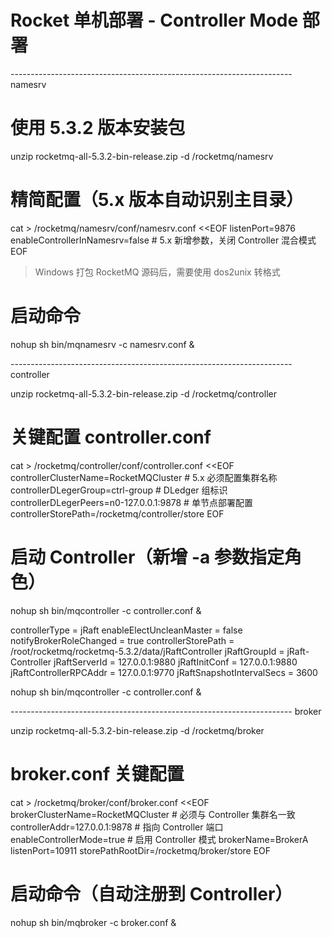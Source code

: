 # Rocket 单机部署 - Controller Mode 部署    



---------------------------------------------------------------------- namesrv

# 使用 5.3.2 版本安装包
unzip rocketmq-all-5.3.2-bin-release.zip -d /rocketmq/namesrv

# 精简配置（5.x 版本自动识别主目录）
cat > /rocketmq/namesrv/conf/namesrv.conf <<EOF
listenPort=9876
enableControllerInNamesrv=false  # 5.x 新增参数，关闭 Controller 混合模式
EOF

>Windows 打包 RocketMQ 源码后，需要使用 dos2unix 转格式   

# 启动命令
nohup sh bin/mqnamesrv -c namesrv.conf &


---------------------------------------------------------------------- controller


unzip rocketmq-all-5.3.2-bin-release.zip -d /rocketmq/controller

# 关键配置 controller.conf
cat > /rocketmq/controller/conf/controller.conf <<EOF
controllerClusterName=RocketMQCluster  # 5.x 必须配置集群名称
controllerDLegerGroup=ctrl-group      # DLedger 组标识
controllerDLegerPeers=n0-127.0.0.1:9878  # 单节点部署配置
controllerStorePath=/rocketmq/controller/store
EOF

# 启动 Controller（新增 -a 参数指定角色）
nohup sh bin/mqcontroller -c controller.conf &


controllerType = jRaft
enableElectUncleanMaster = false
notifyBrokerRoleChanged = true
controllerStorePath = /root/rocketmq/rocketmq-5.3.2/data/jRaftController
jRaftGroupId = jRaft-Controller
jRaftServerId = 127.0.0.1:9880
jRaftInitConf = 127.0.0.1:9880
jRaftControllerRPCAddr = 127.0.0.1:9770
jRaftSnapshotIntervalSecs = 3600


nohup sh bin/mqcontroller -c controller.conf &


---------------------------------------------------------------------- broker 

unzip rocketmq-all-5.3.2-bin-release.zip -d /rocketmq/broker

# broker.conf 关键配置
cat > /rocketmq/broker/conf/broker.conf <<EOF
brokerClusterName=RocketMQCluster  # 必须与 Controller 集群名一致
controllerAddr=127.0.0.1:9878      # 指向 Controller 端口
enableControllerMode=true          # 启用 Controller 模式
brokerName=BrokerA
listenPort=10911
storePathRootDir=/rocketmq/broker/store
EOF

# 启动命令（自动注册到 Controller）
nohup sh bin/mqbroker -c broker.conf &
